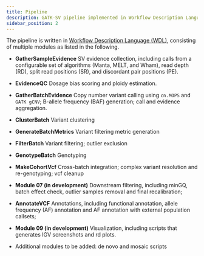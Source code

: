 ```yaml
---
title: Pipeline
description: GATK-SV pipeline implemented in Workflow Description Language
sidebar_position: 2
---
```


The pipeline is written in [Workflow Description Language (WDL)](https://openwdl.org),
consisting of multiple modules as listed in the following. 

- **GatherSampleEvidence** SV evidence collection, including calls from a configurable set of 
  algorithms (Manta, MELT, and Wham), read depth (RD), split read positions (SR), 
  and discordant pair positions (PE).

- **EvidenceQC** Dosage bias scoring and ploidy estimation.

- **GatherBatchEvidence** Copy number variant calling using 
  `cn.MOPS` and `GATK gCNV`; B-allele frequency (BAF) generation; 
   call and evidence aggregation.

- **ClusterBatch** Variant clustering

- **GenerateBatchMetrics** Variant filtering metric generation

- **FilterBatch** Variant filtering; outlier exclusion

- **GenotypeBatch** Genotyping

- **MakeCohortVcf** Cross-batch integration; complex variant resolution and re-genotyping; vcf cleanup

- **Module 07 (in development)** Downstream filtering, including minGQ, batch effect check, 
  outlier samples removal and final recalibration;

- **AnnotateVCF** Annotations, including functional annotation, 
  allele frequency (AF) annotation and AF annotation with external population callsets;

- **Module 09 (in development)** Visualization, including scripts that generates IGV screenshots and rd plots.

- Additional modules to be added: de novo and mosaic scripts
